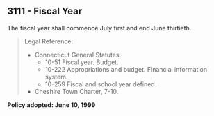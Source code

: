 ## 3111 - Fiscal Year

The fiscal year shall commence July first and end June thirtieth.

> Legal Reference: 
> 
> * Connecticut General Statutes
>   * 10-51  Fiscal year.  Budget. 
>   * 10-222 Appropriations and budget.  Financial information system.
>   * 10-259 Fiscal and school year defined.
> * Cheshire Town Charter, 7-10.

**Policy adopted:  June 10, 1999**
